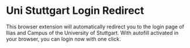 # Uni Stuttgart Login Redirect

This browser extension will automatically redirect you to the login page of Ilias and Campus of the University of Stuttgart. With autofill activated in your browser, you can login now with one click.
